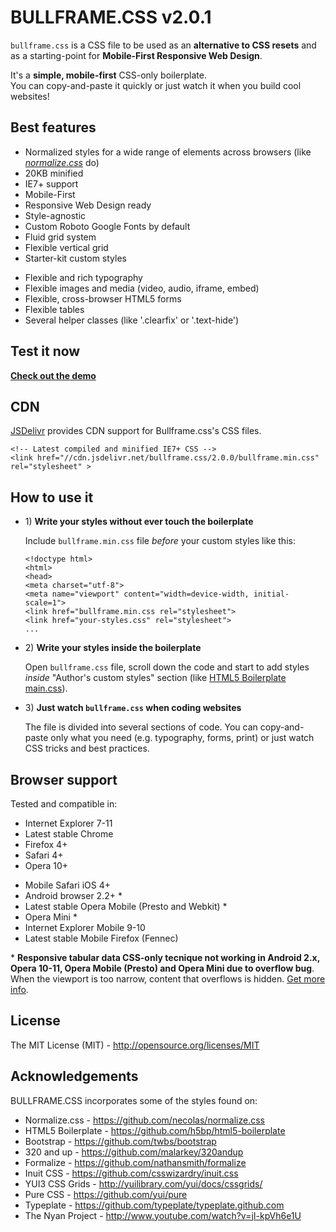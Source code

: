 <h1>BULLFRAME.CSS v2.0.1</h1>
<p><code>bullframe.css</code> is a CSS file to be used as an <b>alternative to CSS resets</b> and as a starting-point for <b>Mobile-First Responsive Web Design</b>.</p>
<p>It's a <b>simple, mobile-first</b> CSS-only boilerplate.<br>
You can copy-and-paste it quickly or just watch it when you build cool websites!


<h2>Best features</h2>
<ul>
  <li>Normalized styles for a wide range of elements across browsers (like
  <i><a href="http://nicolasgallagher.com/about-normalize-css/" title="about normalize.css">normalize.css</a></i> do)</li>
  <li>20KB minified</li>
  <li>IE7+ support</li>
  <li>Mobile-First</li>
  <li>Responsive Web Design ready</li>
  <li>Style-agnostic</li>
  <li>Custom Roboto Google Fonts by default</li>
  <li>Fluid grid system</li>
  <li>Flexible vertical grid</li>
  <li>Starter-kit custom styles</li>
</ul>
<ul>
  <li>Flexible and rich typography</li>
  <li>Flexible images and media (video, audio, iframe, embed)</li>
  <li>Flexible, cross-browser HTML5 forms</li>
  <li>Flexible tables</li>
  <li>Several helper classes (like '.clearfix' or '.text-hide')</li>
</ul>


<h2>Test it now</h2>
<p><b><a href="http://marco135.github.io/bullframe.css/" title="bullframe.css boilerplate demo">Check out the demo</a></b></p>

<h2>CDN</h2>
<p><a href="http://www.jsdelivr.com/#!bullframe.css" title="JSDelivr Bullframe.css">JSDelivr</a> provides CDN support for Bullframe.css's CSS files.</p>
<pre><code>&lt;!-- Latest compiled and minified IE7+ CSS --&gt;
&lt;link href=&quot;//cdn.jsdelivr.net/bullframe.css/2.0.0/bullframe.min.css&quot; rel=&quot;stylesheet&quot; &gt;</code></pre>

<h2>How to use it</h2>
<ul>
  <li>
    <p>1) <b>Write your styles without ever touch the boilerplate</b></p>
    <p>Include <code>bullframe.min.css</code> file <i>before</i> your custom styles like this:</p>
<pre><code>&lt;!doctype html&gt;
&lt;html&gt;
&lt;head&gt;
&lt;meta charset="utf-8"&gt;
&lt;meta name=&quot;viewport&quot; content=&quot;width=device-width, initial-scale=1&quot;&gt;
&lt;link href="bullframe.min.css rel="stylesheet"&gt;
&lt;link href="your-styles.css" rel="stylesheet"&gt;
...</code></pre>
  </li>
</ul>
<ul>
  <li>
    <p>2) <b>Write your styles inside the boilerplate</b></p>
  <p>Open <code>bullframe.css</code> file, scroll down the code and start to add styles <i>inside</i>
"Author's custom styles" section (like <a href="https://github.com/h5bp/html5-boilerplate/blob/b83ce3b1b42157f8c817a62b4d353415e25c3af4/css/main.css#l-92-110" title="HTML5 Boilerplate main.css">HTML5 Boilerplate main.css</a>).</p>
  </li>
</ul>
<ul>
  <li>
    <p>3) <b>Just watch <code>bullframe.css</code> when coding websites</b></p>
  <p>The file is divided into several sections of code. You can copy-and-paste only what you need (e.g. typography, forms, print) or just watch CSS tricks and best practices.</p>
  </li>
</ul>


<h2>Browser support</h2>
Tested and compatible in:
<ul>
  <li>Internet Explorer 7-11</li>
  <li>Latest stable Chrome</li>
  <li>Firefox 4+</li>
  <li>Safari 4+</li>
  <li>Opera 10+</li>
</ul>
<ul>
  <li>Mobile Safari iOS 4+</li>
  <li>Android browser 2.2+ *</li>
  <li>Latest stable Opera Mobile (Presto and Webkit) *</li>
  <li>Opera Mini *</li>
  <li>Internet Explorer Mobile 9-10</li>
  <li>Latest stable Mobile Firefox (Fennec)</li>
</ul>
<p>* <b>Responsive tabular data CSS-only tecnique not working in Android 2.x, Opera 10-11, Opera Mobile (Presto) and Opera Mini due to overflow bug</b>. When the viewport is too narrow, content that overflows is hidden. <a href="http://barrow.io/overflow-scrolling" title="overflow scrolling">Get more info</a>.</p>


<h2>License</h2>
<p>The MIT License (MIT) - <a href="http://opensource.org/licenses/MIT" title="The MIT License">http://opensource.org/licenses/MIT</a></p>


<h2>Acknowledgements</h2>
BULLFRAME.CSS incorporates some of the styles found on:
<ul>
  <li>Normalize.css - <a href="https://github.com/necolas/normalize.css" title="">https://github.com/necolas/normalize.css</a></li>
  <li>HTML5 Boilerplate - <a href="https://github.com/h5bp/html5-boilerplate" title="">https://github.com/h5bp/html5-boilerplate</a></li>
  <li>Bootstrap - <a href="https://github.com/twbs/bootstrap" title="">https://github.com/twbs/bootstrap</a></li>
  <li>320 and up - <a href="https://github.com/malarkey/320andup" title="">https://github.com/malarkey/320andup</a></li>
  <li>Formalize - <a href="https://github.com/nathansmith/formalize" title="">https://github.com/nathansmith/formalize</a></li>
  <li>Inuit CSS - <a href="https://github.com/csswizardry/inuit.css" title="">https://github.com/csswizardry/inuit.css</a></li>
  <li>YUI3 CSS Grids - <a href="http://yuilibrary.com/yui/docs/cssgrids/" title="">http://yuilibrary.com/yui/docs/cssgrids/</a></li>
  <li>Pure CSS - <a href="https://github.com/yui/pure" title="">https://github.com/yui/pure</a></li>
  <li>Typeplate - <a href="https://github.com/typeplate/typeplate.github.com" title="">https://github.com/typeplate/typeplate.github.com</a></li>
  <li>The Nyan Project - <a href="http://www.youtube.com/watch?v=jI-kpVh6e1U" title="">http://www.youtube.com/watch?v=jI-kpVh6e1U</a></li>
</ul>
